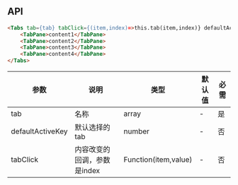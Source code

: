 ## API

```html
<Tabs tab={tab} tabClick={(item,index)=>this.tab(item,index)} defaultActiveKey={2}>
    <TabPane>content1</TabPane>
    <TabPane>content2</TabPane>
    <TabPane>content3</TabPane>
    <TabPane>content4</TabPane>
</Tabs>
```

| 参数 | 说明 | 类型 | 默认值 | 必需 |
| --- | --- | --- | --- | --- |
| tab | 名称 | array | - | 是 |
| defaultActiveKey | 默认选择的tab | number | - | 否 |
| tabClick | 内容改变的回调，参数是index | Function(item,value) | - |   否|
